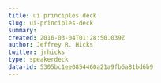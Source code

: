 ```yaml
---
title: ui principles deck
slug: ui-principles-deck
summary:
created: 2016-03-04T01:28:50.039Z
author: Jeffrey R. Hicks
twitter: jrhicks
type: speakerdeck
data-id: 5305bc1ee0854460a21a9fb6a81bd6b9
---
```

